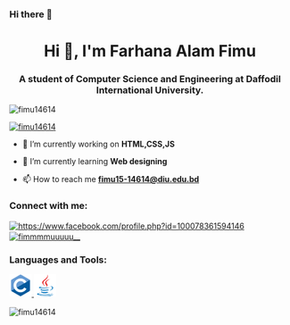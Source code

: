 ### Hi there 👋

<h1 align="center">Hi 👋, I'm Farhana Alam Fimu</h1>
<h3 align="center">A student of Computer Science and Engineering at Daffodil International University.</h3>


<p align="left"> <img src="https://komarev.com/ghpvc/?username=fimu14614&label=Profile%20views&color=0e75b6&style=flat" alt="fimu14614" /> </p>

<p align="left"> <a href="https://github.com/ryo-ma/github-profile-trophy"><img src="https://github-profile-trophy.vercel.app/?username=fimu14614" alt="fimu14614" /></a> </p>

- 🔭 I’m currently working on **HTML,CSS,JS**

- 🌱 I’m currently learning **Web designing**

- 📫 How to reach me **fimu15-14614@diu.edu.bd**

<h3 align="left">Connect with me:</h3>
<p align="left">
<a href="https://fb.com/https://www.facebook.com/profile.php?id=100078361594146" target="blank"><img align="center" src="https://raw.githubusercontent.com/rahuldkjain/github-profile-readme-generator/master/src/images/icons/Social/facebook.svg" alt="https://www.facebook.com/profile.php?id=100078361594146" height="30" width="40" /></a>
<a href="https://instagram.com/fimmmmuuuuu__" target="blank"><img align="center" src="https://raw.githubusercontent.com/rahuldkjain/github-profile-readme-generator/master/src/images/icons/Social/instagram.svg" alt="fimmmmuuuuu__" height="30" width="40" /></a>
</p>

<h3 align="left">Languages and Tools:</h3>
<p align="left"> <a href="https://www.cprogramming.com/" target="_blank" rel="noreferrer"> <img src="https://raw.githubusercontent.com/devicons/devicon/master/icons/c/c-original.svg" alt="c" width="40" height="40"/> </a> <a href="https://www.java.com" target="_blank" rel="noreferrer"> <img src="https://raw.githubusercontent.com/devicons/devicon/master/icons/java/java-original.svg" alt="java" width="40" height="40"/> </a> </p>

<p><img align="center" src="https://github-readme-stats.vercel.app/api/top-langs?username=fimu14614&show_icons=true&locale=en&layout=compact" alt="fimu14614" /></p>
